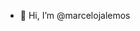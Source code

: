 - 👋 Hi, I’m @marcelojalemos

<!---
marcelojalemos/marcelojalemos is a ✨ special ✨ repository because its `README.md` (this file) appears on your GitHub profile.
You can click the Preview link to take a look at your changes.
--->
